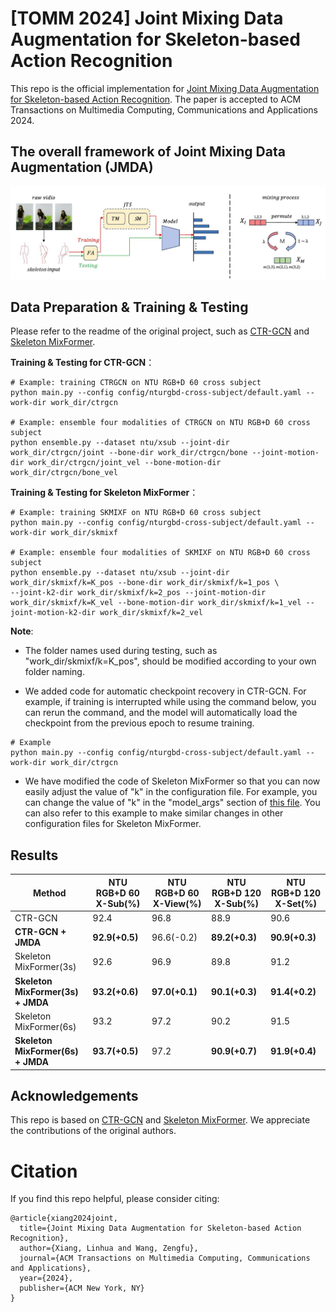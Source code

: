 # [TOMM 2024] Joint Mixing Data Augmentation for Skeleton-based Action Recognition

This repo is the official implementation for [Joint Mixing Data Augmentation for Skeleton-based Action Recognition](https://dl.acm.org/doi/10.1145/3700878). The paper is accepted to ACM Transactions on Multimedia Computing, Communications and Applications 2024.



## The overall framework of Joint Mixing Data Augmentation (JMDA)
![image](https://github.com/aidarikako/JMDA/blob/main/framwork.jpg)

## Data Preparation & Training & Testing

Please refer to the readme of the original project, such as [CTR-GCN](https://github.com/aidarikako/JMDA/blob/main/ctrgcn/README.md) and [Skeleton MixFormer](https://github.com/aidarikako/JMDA/blob/main/Skeleton_mixformer/README.md).

**Training & Testing for CTR-GCN**：
```
# Example: training CTRGCN on NTU RGB+D 60 cross subject
python main.py --config config/nturgbd-cross-subject/default.yaml --work-dir work_dir/ctrgcn

# Example: ensemble four modalities of CTRGCN on NTU RGB+D 60 cross subject
python ensemble.py --dataset ntu/xsub --joint-dir work_dir/ctrgcn/joint --bone-dir work_dir/ctrgcn/bone --joint-motion-dir work_dir/ctrgcn/joint_vel --bone-motion-dir work_dir/ctrgcn/bone_vel
```

**Training & Testing for Skeleton MixFormer**：
```
# Example: training SKMIXF on NTU RGB+D 60 cross subject
python main.py --config config/nturgbd-cross-subject/default.yaml --work-dir work_dir/skmixf 

# Example: ensemble four modalities of SKMIXF on NTU RGB+D 60 cross subject
python ensemble.py --dataset ntu/xsub --joint-dir work_dir/skmixf/k=K_pos --bone-dir work_dir/skmixf/k=1_pos \
--joint-k2-dir work_dir/skmixf/k=2_pos --joint-motion-dir work_dir/skmixf/k=K_vel --bone-motion-dir work_dir/skmixf/k=1_vel --joint-motion-k2-dir work_dir/skmixf/k=2_vel
```

**Note**:

* The folder names used during testing, such as "work_dir/skmixf/k=K_pos", should be modified according to your own folder naming.
  
* We added code for automatic checkpoint recovery in CTR-GCN. For example, if training is interrupted while using the command below, you can rerun the command, and the model will automatically load the checkpoint from the previous epoch to resume training.
```
# Example
python main.py --config config/nturgbd-cross-subject/default.yaml --work-dir work_dir/ctrgcn
```

* We have modified the code of Skeleton MixFormer so that you can now easily adjust the value of "k" in the configuration file. For example, you can change the value of "k" in the "model_args" section of [this file](https://github.com/aidarikako/JMDA/blob/main/Skeleton_mixformer/config/nturgbd-cross-subject/default.yaml). You can also refer to this example to make similar changes in other configuration files for Skeleton MixFormer.


## Results

|  Method              |  NTU RGB+D 60  X-Sub(%) | NTU RGB+D 60  X-View(%) | NTU RGB+D 120  X-Sub(%) | NTU RGB+D 120  X-Set(%) |
|-------------------|-----------|----------|--------|--------|
|  CTR-GCN    |  92.4     |  96.8     | 88.9   |  90.6  |      
| **CTR-GCN + JMDA**           | **92.9(+0.5)**      | 96.6(-0.2)    | **89.2(+0.3)**   | **90.9(+0.3)**   | 
|   Skeleton MixFormer(3s)   |  92.6     |  96.9     | 89.8   |  91.2 |         
| **Skeleton MixFormer(3s) + JMDA**           | **93.2(+0.6)**      | **97.0(+0.1)**    | **90.1(+0.3)**   | **91.4(+0.2)**   | 
|   Skeleton MixFormer(6s)   |  93.2    |  97.2     | 90.2   |  91.5 |       
| **Skeleton MixFormer(6s) + JMDA**           | **93.7(+0.5)**      | 97.2    | **90.9(+0.7)**   | **91.9(+0.4)**   |


## Acknowledgements

This repo is based on [CTR-GCN](https://github.com/Uason-Chen/CTR-GCN/tree/main) and [Skeleton MixFormer](https://github.com/ElricXin/Skeleton-MixFormer). We appreciate the contributions of the original authors.



# Citation
If you find this repo helpful, please consider citing:

```
@article{xiang2024joint,
  title={Joint Mixing Data Augmentation for Skeleton-based Action Recognition},
  author={Xiang, Linhua and Wang, Zengfu},
  journal={ACM Transactions on Multimedia Computing, Communications and Applications},
  year={2024},
  publisher={ACM New York, NY}
}
```
